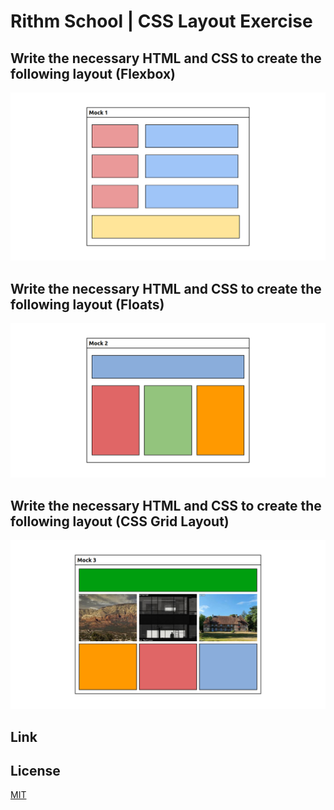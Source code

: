 # Rithm School | CSS Layout Exercise
## Write the necessary HTML and CSS to create the following layout (Flexbox)
![CSS Layout Exercise - Flexbox](./design/flexbox.png)
## Write the necessary HTML and CSS to create the following layout (Floats)
![CSS Layout Exercise - Flexbox](./design/floats.png)
## Write the necessary HTML and CSS to create the following layout (CSS Grid Layout)
![CSS Layout Exercise - Flexbox](./design/css-grid.png)

## Link

## License
[MIT](https://choosealicense.com/licenses/mit/)
